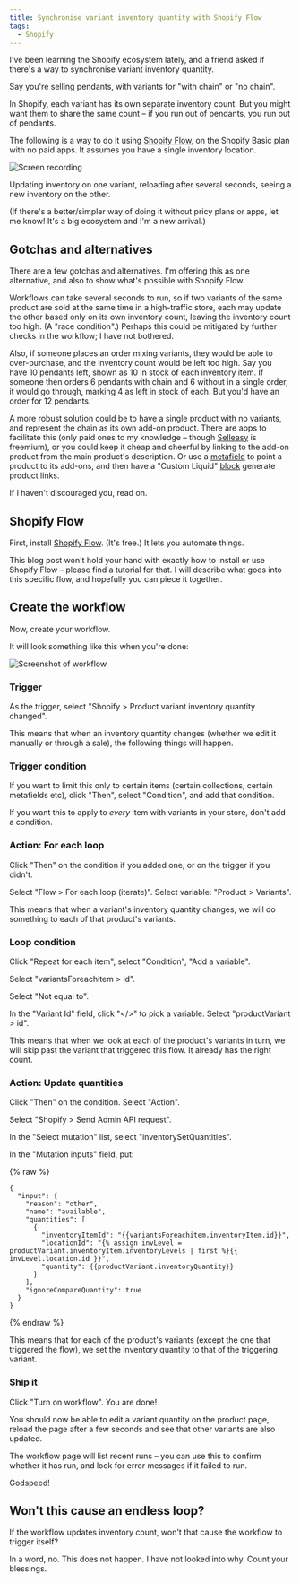 ```yaml
---
title: Synchronise variant inventory quantity with Shopify Flow
tags:
  - Shopify
---
```


I've been learning the Shopify ecosystem lately, and a friend asked if there's a way to synchronise variant inventory quantity.

Say you're selling pendants, with variants for "with chain" or "no chain".

In Shopify, each variant has its own separate inventory count. But you might want them to share the same count – if you run out of pendants, you run out of pendants.

The following is a way to do it using [Shopify Flow](https://help.shopify.com/en/manual/shopify-flow), on the Shopify Basic plan with no paid apps. It assumes you have a single inventory location.

![Screen recording](/images/content/2025-07-12/pendant.gif)

<p class="caption">Updating inventory on one variant, reloading after several seconds, seeing a new inventory on the other.</p>

(If there's a better/simpler way of doing it without pricy plans or apps, let me know! It's a big ecosystem and I'm a new arrival.)

## Gotchas and alternatives

There are a few gotchas and alternatives. I'm offering this as one alternative, and also to show what's possible with Shopify Flow.

Workflows can take several seconds to run, so if two variants of the same product are sold at the same time in a high-traffic store, each may update the other based only on its own inventory count, leaving the inventory count too high. (A "race condition".) Perhaps this could be mitigated by further checks in the workflow; I have not bothered.

Also, if someone places an order mixing variants, they would be able to over-purchase, and the inventory count would be left too high. Say you have 10 pendants left, shown as 10 in stock of each inventory item. If someone then orders 6 pendants with chain and 6 without in a single order, it would go through, marking 4 as left in stock of each. But you'd have an order for 12 pendants.

A more robust solution could be to have a single product with no variants, and represent the chain as its own add-on product. There are apps to facilitate this (only paid ones to my knowledge – though [Selleasy](https://apps.shopify.com/upsell-cross-sell-kit-1) is freemium), or you could keep it cheap and cheerful by linking to the add-on product from the main product's description. Or use a [metafield](https://help.shopify.com/en/manual/custom-data/metafields) to point a product to its add-ons, and then have a "Custom Liquid" [block](https://help.shopify.com/en/manual/online-store/themes/theme-structure/sections-and-blocks) generate product links.

If I haven't discouraged you, read on.

## Shopify Flow

First, install [Shopify Flow](https://apps.shopify.com/flow). (It's free.) It lets you automate things.

This blog post won't hold your hand with exactly how to install or use Shopify Flow – please find a tutorial for that. I will describe what goes into this specific flow, and hopefully you can piece it together.

## Create the workflow

Now, create your workflow.

It will look something like this when you're done:

![Screenshot of workflow](/images/content/2025-07-12/workflow.png)

### Trigger

As the trigger, select "Shopify &gt; Product variant inventory quantity changed".

This means that when an inventory quantity changes (whether we edit it manually or through a sale), the following things will happen.

### Trigger condition

If you want to limit this only to certain items (certain collections, certain metafields etc), click "Then", select "Condition", and add that condition.

If you want this to apply to *every* item with variants in your store, don't add a condition.

### Action: For each loop

Click "Then" on the condition if you added one, or on the trigger if you didn't.

Select "Flow &gt; For each loop (iterate)". Select variable: "Product &gt; Variants".

This means that when a variant's inventory quantity changes, we will do something to each of that product's variants.

### Loop condition

Click "Repeat for each item", select "Condition", "Add a variable".

Select "variantsForeachitem > id".

Select "Not equal to".

In the "Variant Id" field, click "&lt;/&gt;" to pick a variable. Select "productVariant &gt; id".

This means that when we look at each of the product's variants in turn, we will skip past the variant that triggered this flow. It already has the right count.

### Action: Update quantities

Click "Then" on the condition. Select "Action".

Select "Shopify &gt; Send Admin API request".

In the "Select mutation" list, select "inventorySetQuantities".

In the "Mutation inputs" field, put:

{% raw %}
``` liquid
{
  "input": {
    "reason": "other",
    "name": "available",
    "quantities": [
      {
        "inventoryItemId": "{{variantsForeachitem.inventoryItem.id}}",
        "locationId": "{% assign invLevel = productVariant.inventoryItem.inventoryLevels | first %}{{ invLevel.location.id }}",
        "quantity": {{productVariant.inventoryQuantity}}
      }
    ],
    "ignoreCompareQuantity": true
  }
}
```
{% endraw %}

This means that for each of the product's variants (except the one that triggered the flow), we set the inventory quantity to that of the triggering variant.

### Ship it

Click "Turn on workflow". You are done!

You should now be able to edit a variant quantity on the product page, reload the page after a few seconds and see that other variants are also updated.

The workflow page will list recent runs – you can use this to confirm whether it has run, and look for error messages if it failed to run.

Godspeed!

## Won't this cause an endless loop?

If the workflow updates inventory count, won't that cause the workflow to trigger itself?

In a word, no. This does not happen. I have not looked into why. Count your blessings.
